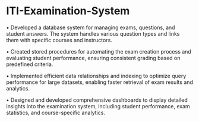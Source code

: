# ITI-Examination-System

•	Developed a database system for managing exams, questions, and student answers. The system handles various question types and links them with specific courses and instructors.

•	Created stored procedures for automating the exam creation process and evaluating student performance, ensuring consistent grading based on predefined criteria.

•	Implemented efficient data relationships and indexing to optimize query performance for large datasets, enabling faster retrieval of exam results and analytics.

•	Designed and developed comprehensive dashboards to display detailed insights into the examination system, including student performance, exam statistics, and course-specific analytics.

